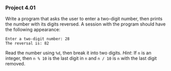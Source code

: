 ### Project 4.01
Write a program that asks the user to enter a two-digit number, then prints the
number with its digits reversed. A session with the program should have the
following appearance:

```
Enter a two-digit number: 28
The reversal is: 82
```

Read the number using `%d`, then break it into two digits. *Hint*: If `n` is an
integer, then `n % 10` is the last digit in `n` and `n / 10` is `n` with the
last digit removed.
